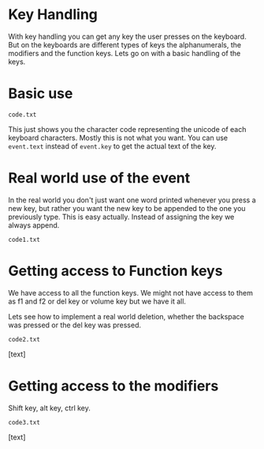 # Key Handling

With key handling you can get any key the user presses on the keyboard. But on the keyboards are different types of keys the alphanumerals, the modifiers and the function keys. Lets go on with a basic handling of the keys.

# Basic use

`code.txt`

This just shows you the character code representing the unicode of each keyboard characters. Mostly this is not what you want. You can use `event.text` instead of `event.key` to get the actual text of the key.

# Real world use of the event

In the real world you don't just want one word printed whenever you press a new key, but rather you want the new key to be appended to the one you previously type. This is easy actually. Instead of assigning the key we always append.

`code1.txt`

# Getting access to Function keys

We have access to all the function keys. We might not have access to them as f1 and f2 or del key or volume key but we have it all.

Lets see how to implement a real world deletion, whether the backspace was pressed or the del key was pressed.

`code2.txt`

[text]

# Getting access to the modifiers

Shift key, alt key, ctrl key.

`code3.txt`

[text]
